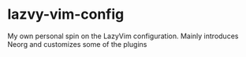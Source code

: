 # lazvy-vim-config
My own personal spin on the LazyVim configuration.  Mainly introduces Neorg and customizes some of the plugins
